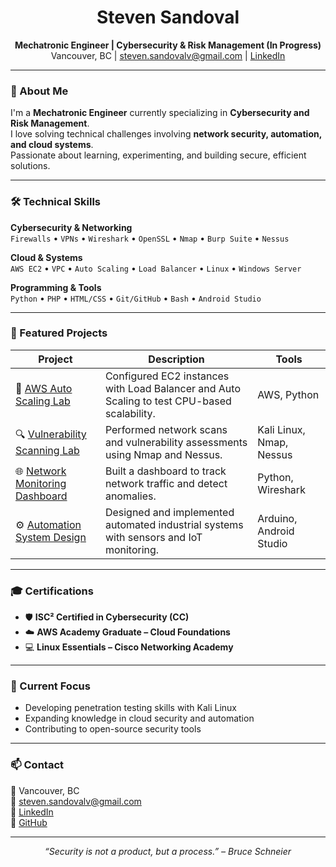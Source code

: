 <h1 align="center">Steven Sandoval</h1>

<p align="center">
  <b>Mechatronic Engineer | Cybersecurity & Risk Management (In Progress)</b><br>
  Vancouver, BC | <a href="mailto:steven.sandovalv@gmail.com">steven.sandovalv@gmail.com</a> | 
  <a href="https://www.linkedin.com/in/steven-sandoval-in/">LinkedIn</a>
</p>

---

### 🧠 About Me
I'm a **Mechatronic Engineer** currently specializing in **Cybersecurity and Risk Management**.  
I love solving technical challenges involving **network security, automation, and cloud systems**.  
Passionate about learning, experimenting, and building secure, efficient solutions.

---

### 🛠️ Technical Skills

**Cybersecurity & Networking**  
`Firewalls` • `VPNs` • `Wireshark` • `OpenSSL` • `Nmap` • `Burp Suite` • `Nessus`

**Cloud & Systems**  
`AWS EC2` • `VPC` • `Auto Scaling` • `Load Balancer` • `Linux` • `Windows Server`

**Programming & Tools**  
`Python` • `PHP` • `HTML/CSS` • `Git/GitHub` • `Bash` • `Android Studio`

---

### 🧩 Featured Projects

| Project | Description | Tools |
|----------|--------------|--------|
| 🚀 [AWS Auto Scaling Lab](projects/aws-auto-scaling-lab) | Configured EC2 instances with Load Balancer and Auto Scaling to test CPU-based scalability. | AWS, Python |
| 🔍 [Vulnerability Scanning Lab](projects/vulnerability-scan-lab) | Performed network scans and vulnerability assessments using Nmap and Nessus. | Kali Linux, Nmap, Nessus |
| 🌐 [Network Monitoring Dashboard](projects/network-monitoring-lab) | Built a dashboard to track network traffic and detect anomalies. | Python, Wireshark |
| ⚙️ [Automation System Design](projects/automation-system-design) | Designed and implemented automated industrial systems with sensors and IoT monitoring. | Arduino, Android Studio |

---

### 🎓 Certifications
- 🛡️ **ISC² Certified in Cybersecurity (CC)**
- ☁️ **AWS Academy Graduate – Cloud Foundations**
- 💻 **Linux Essentials – Cisco Networking Academy**

---

### 🌟 Current Focus
- Developing penetration testing skills with Kali Linux  
- Expanding knowledge in cloud security and automation  
- Contributing to open-source security tools

---

### 📫 Contact
📍 Vancouver, BC  
📧 [steven.sandovalv@gmail.com](mailto:steven.sandovalv@gmail.com)  
💼 [LinkedIn](https://www.linkedin.com/in/steven-sandoval-in/)  
🐙 [GitHub](https://github.com/spsv97)

---

<p align="center">
  <i>“Security is not a product, but a process.” – Bruce Schneier</i>
</p>
